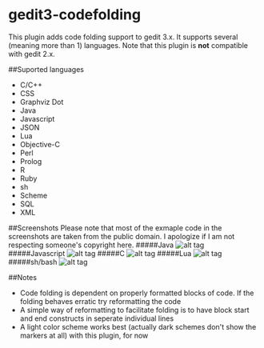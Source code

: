 gedit3-codefolding
==================

This plugin adds code folding support to gedit 3.x. It supports several (meaning more than 1) languages. Note that this plugin is <b>not</b> compatible with gedit 2.x.

##Suported languages
- C/C++
- CSS
- Graphviz Dot
- Java
- Javascript
- JSON
- Lua
- Objective-C
- Perl
- Prolog
- R
- Ruby
- sh
- Scheme
- SQL
- XML

##Screenshots
Please note that most of the exmaple code in the screenshots are taken from the public domain. I apologize if I am not respecting someone's copyright here.
#####Java
![alt tag](https://raw.github.com/satyajitc/gedit3-codefolding/master/screenshots/Java.png)
#####Javascript
![alt tag](https://raw.github.com/satyajitc/gedit3-codefolding/master/screenshots/JS.png)
#####C
![alt tag](https://raw.github.com/satyajitc/gedit3-codefolding/master/screenshots/C.png)
#####Lua
![alt tag](https://raw.github.com/satyajitc/gedit3-codefolding/master/screenshots/Lua.png)
#####sh/bash
![alt tag](https://raw.github.com/satyajitc/gedit3-codefolding/master/screenshots/sh.png)

##Notes
- Code folding is dependent on properly formatted blocks of code. If the folding behaves erratic try reformatting the code
- A simple way of reformatting to facilitate folding is to have block start and end constructs in seperate individual lines
- A light color scheme works best (actually dark schemes don't show the markers at all) with this plugin, for now
